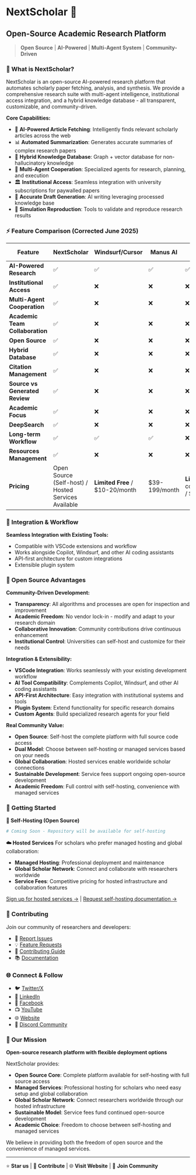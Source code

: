 # NextScholar 🚀
## Open-Source Academic Research Platform

> **Open Source** | **AI-Powered** | **Multi-Agent System** | **Community-Driven**

### 🌟 What is NextScholar?

NextScholar is an open-source AI-powered research platform that automates scholarly paper fetching, analysis, and synthesis. We provide a comprehensive research suite with multi-agent intelligence, institutional access integration, and a hybrid knowledge database - all transparent, customizable, and community-driven.

**Core Capabilities:**
- 🤖 **AI-Powered Article Fetching**: Intelligently finds relevant scholarly articles across the web
- 📊 **Automated Summarization**: Generates accurate summaries of complex research papers  
- 🧠 **Hybrid Knowledge Database**: Graph + vector database for non-hallucinatory knowledge
- 👥 **Multi-Agent Cooperation**: Specialized agents for research, planning, and execution
- 🏛️ **Institutional Access**: Seamless integration with university subscriptions for paywalled papers
- 📝 **Accurate Draft Generation**: AI writing leveraging processed knowledge base
- 🔄 **Simulation Reproduction**: Tools to validate and reproduce research results

### ⚡ Feature Comparison (Corrected June 2025)

| Feature | NextScholar | Windsurf/Cursor | Manus AI | GitHub Copilot | Perplexity Pro | Jenni AI | Scholarcy |
|---------|-------------|-----------------|----------|----------------|----------------|-----------|-----------|
| **AI-Powered Research** | ✅ | ✅ | ✅ | ✅ | ✅ | ✅ | ✅ |
| **Institutional Access** | ✅ | ❌ | ❌ | ❌ | ❌ | ❌ | ❌ |
| **Multi-Agent Cooperation** | ✅ | ❌ | ❌ | ❌ | ❌ | ❌ | ❌ |
| **Academic Team Collaboration** | ✅ | ❌ | ❌ | ❌ | ❌ | ✅| ❌ |
| **Open Source** | ✅ | ❌ | ❌ | ❌ | ❌ | ❌ | ❌ |
| **Hybrid Database** | ✅ | ❌ | ❌ | ❌ | ❌ | ❌ | ❌ |
| **Citation Management** | ✅ | ❌ | ❌ | ❌ | ✅ | ❌ | ❌ |
| **Source vs Generated Review** | ✅ | ❌ | ❌ | ❌ | ❌ | ✅ | ❌ |
| **Academic Focus** | ✅ | ❌ | ❌ | ❌ | ✅ | ✅ | ✅ |
| **DeepSearch** | ✅ | ❌ | ❌ | ❌ | ❌ | ❌ | ❌ |
| **Long-term Workflow** | ✅ | ✅ | ✅ | ❌ | ❌ | ❌ | ❌ |
| **Resources Management** | ✅ | ❌ | ❌ | ❌ | ❌ | ❌ | ✅ |
| **Pricing** | Open Source (Self-host) / Hosted Services Available | **Limited Free** / $10-20/month | $39-199/month | **Limited Free** (2K completions/month) / $10-39/month | **Limited Free** (3 Pro searches/day) / $20-40/month | **Limited Free** (200 words/day) / $12-20/month | **Limited Free** (Daily limits) / $5-15/month |

### 🔧 Integration & Workflow

**Seamless Integration with Existing Tools:**
- Compatible with VSCode extensions and workflow
- Works alongside Copilot, Windsurf, and other AI coding assistants
- API-first architecture for custom integrations
- Extensible plugin system

### 🤝 Open Source Advantages

**Community-Driven Development:**
- **Transparency**: All algorithms and processes are open for inspection and improvement
- **Academic Freedom**: No vendor lock-in - modify and adapt to your research domain
- **Collaborative Innovation**: Community contributions drive continuous enhancement
- **Institutional Control**: Universities can self-host and customize for their needs

**Integration & Extensibility:**
- **VSCode Integration**: Works seamlessly with your existing development workflow
- **AI Tool Compatibility**: Complements Copilot, Windsurf, and other AI coding assistants  
- **API-First Architecture**: Easy integration with institutional systems and tools
- **Plugin System**: Extend functionality for specific research domains
- **Custom Agents**: Build specialized research agents for your field

**Real Community Value:**
- **Open Source**: Self-host the complete platform with full source code access
- **Dual Model**: Choose between self-hosting or managed services based on your needs
- **Global Collaboration**: Hosted services enable worldwide scholar connections
- **Sustainable Development**: Service fees support ongoing open-source development
- **Academic Freedom**: Full control with self-hosting, convenience with managed services

### 🚀 Getting Started

**🔧 Self-Hosting (Open Source)**
```bash
# Coming Soon - Repository will be available for self-hosting

```

**☁️ Hosted Services**
For scholars who prefer managed hosting and global collaboration:
- **Managed Hosting**: Professional deployment and maintenance
- **Global Scholar Network**: Connect and collaborate with researchers worldwide
- **Service Fees**: Competitive pricing for hosted infrastructure and collaboration features

[Sign up for hosted services →](https://nextscholar.net/signup) | [Request self-hosting documentation →](https://nextscholar.net/self-host)

### 🤝 Contributing

Join our community of researchers and developers:

- 🐛 [Report Issues](https://github.com/nextscholar/nextscholar/issues)
- 💡 [Feature Requests](https://github.com/nextscholar/nextscholar/discussions)
- 🔧 [Contributing Guide](CONTRIBUTING.md)
- 📚 [Documentation](docs/)

### 🌐 Connect & Follow

- 🐦 [Twitter/X](https://twitter.com/nextscholar)
- 💼 [LinkedIn](https://linkedin.com/company/nextscholar)
- 📘 [Facebook](https://facebook.com/61577080882772)
- 📺 [YouTube](https://youtube.com/@info.nextscholar)
- 🌐 [Website](https://nextscholar.net)
- 💬 [Discord Community](https://discord.gg/wrqz8HTA)

### 🎯 Our Mission

**Open-source research platform with flexible deployment options**

NextScholar provides:
- **Open Source Core**: Complete platform available for self-hosting with full source access
- **Managed Services**: Professional hosting for scholars who need easy setup and global collaboration
- **Global Scholar Network**: Connect researchers worldwide through our hosted infrastructure  
- **Sustainable Model**: Service fees fund continued open-source development
- **Academic Choice**: Freedom to choose between self-hosting and managed services

We believe in providing both the freedom of open source and the convenience of managed services.

---

⭐ **Star us** | 🤝 **Contribute** | 🌐 **Visit Website** | 💬 **Join Community**
